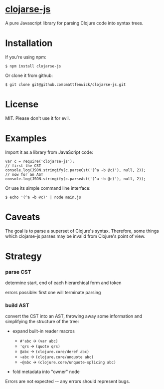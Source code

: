 [clojarse-js](http://mattfenwick.github.io/clojarse-js/)
=================

A pure Javascript library for parsing Clojure code into syntax trees.



# Installation #

If you're using npm:

    $ npm install clojarse-js

Or clone it from github:

    $ git clone git@github.com:mattfenwick/clojarse-js.git



# License #

MIT.  Please don't use it for evil.



# Examples #

Import it as a library from JavaScript code:

    var c = require('clojarse-js');
    // first the CST
    console.log(JSON.stringify(c.parseCst('(^a ~b @c)'), null, 2));
    // now for an AST
    console.log(JSON.stringify(c.parseAst('(^a ~b @c)'), null, 2));

Or use its simple command line interface:

    $ echo '(^a ~b @c)' | node main.js



# Caveats #

The goal is to parse a superset of Clojure's syntax.  Therefore, some things
which clojarse-js parses may be invalid from Clojure's point of view.



# Strategy #

### parse CST ###
 
determine start, end of each hierarchical form and token
   
errors possible:  first one will terminate parsing

 
### build AST ###

convert the CST into an AST, throwing away some information and simplifying
the structure of the tree:

 - expand built-in reader macros

   - `#'abc` -> `(var abc)`
   - `'qrs` -> `(quote qrs)`
   - `@abc` -> `(clojure.core/deref abc)`
   - `~abc` -> `(clojure.core/unquote abc)`
   - `~@abc` -> `(clojure.core/unquote-splicing abc)`

 - fold metadata into "owner" node

Errors are not expected -- any errors should represent bugs.


